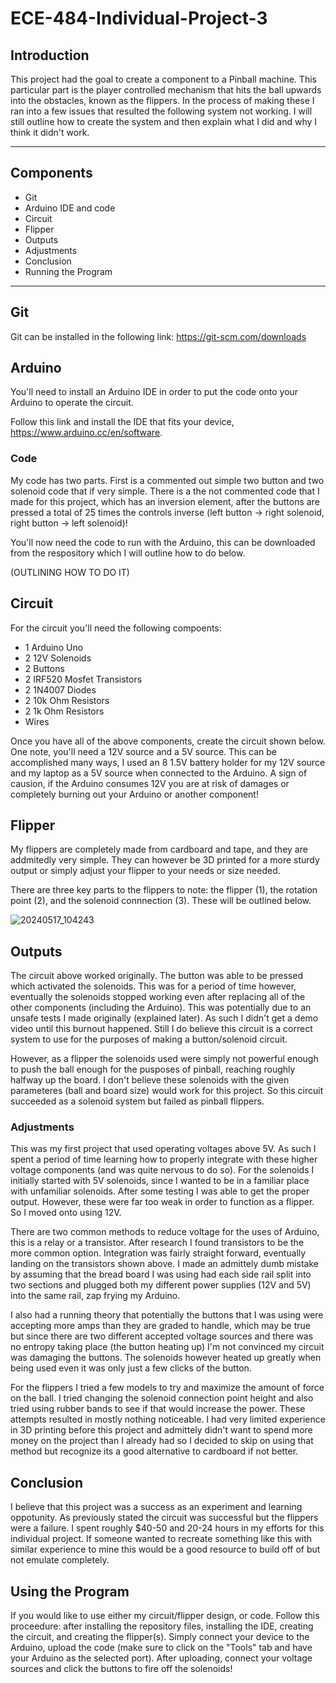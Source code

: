 # ECE-484-Individual-Project-3

## Introduction
This project had the goal to create a component to a Pinball machine. This particular part is the player controlled mechanism that hits the ball upwards into the obstacles, known as the flippers. In the process of making these I ran into a few issues that resulted the following system not working. I will still outline how to create the system and then explain what I did and why I think it didn't work.

---

## Components
* Git
* Arduino IDE and code
* Circuit
* Flipper
* Outputs
* Adjustments
* Conclusion
* Running the Program

---
## Git
Git can be installed in the following link: https://git-scm.com/downloads

## Arduino
You'll need to install an Arduino IDE in order to put the code onto your Arduino to operate the circuit.

Follow this link and install the IDE that fits your device, https://www.arduino.cc/en/software.

### Code
My code has two parts. First is a commented out simple two button and two solenoid code that if very simple. There is a the not commented code that I made for this project, which has an inversion element, after the buttons are pressed a total of 25 times the controls inverse (left button -> right solenoid, right button -> left solenoid)!

You'll now need the code to run with the Arduino, this can be downloaded from the respository which I will outline how to do below.

(OUTLINING HOW TO DO IT)

## Circuit
For the circuit you'll need the following compoents:
* 1 Arduino Uno
* 2 12V Solenoids
* 2 Buttons
* 2 IRF520 Mosfet Transistors
* 2 1N4007 Diodes
* 2 10k Ohm Resistors
* 2 1k Ohm Resistors
* Wires

Once you have all of the above components, create the circuit shown below. One note, you'll need a 12V source and a 5V source. This can be accomplished many ways, I used an 8 1.5V battery holder for my 12V source and my laptop as a 5V source when connected to the Arduino. A sign of causion, if the Arduino consumes 12V you are at risk of damages or completely burning out your Arduino or another component!

## Flipper
My flippers are completely made from cardboard and tape, and they are addmitedly very simple. They can however be 3D printed for a more sturdy output or simply adjust your flipper to your needs or size needed.

There are three key parts to the flippers to note: the flipper (1), the rotation point (2), and the solenoid connnection (3). These will be outlined below.

![20240517_104243](https://github.com/LoganRauh/ECE-484-Individual-Project-3/assets/94214499/c01d4992-c4e7-4389-880a-7d88428c6420)

## Outputs
The circuit above worked originally. The button was able to be pressed which activated the solenoids. This was for a period of time however, eventually the solenoids stopped working even after replacing all of the other components (including the Arduino). This was potentially due to an unsafe tests I made originally (explained later). As such I didn't get a demo video until this burnout happened. Still I do believe this circuit is a correct system to use for the purposes of making a button/solenoid circuit.

However, as a flipper the solenoids used were simply not powerful enough to push the ball enough for the pusposes of pinball, reaching roughly halfway up the board. I don't believe these solenoids with the given parameteres (ball and board size) would work for this project. So this circuit succeeded as a solenoid system but failed as pinball flippers.

### Adjustments
This was my first project that used operating voltages above 5V. As such I spent a period of time learning how to properly integrate with these higher voltage components (and was quite nervous to do so). For the solenoids I initially started with 5V solenoids, since I wanted to be in a familiar place with unfamiliar solenoids. After some testing I was able to get the proper output. However, these were far too weak in order to function as a flipper. So I moved onto using 12V.

There are two common methods to reduce voltage for the uses of Arduino, this is a relay or a transistor. After research I found transistors to be the more common option. Integration was fairly straight forward, eventually landing on the transistors shown above. I made an admittely dumb mistake by assuming that the bread board I was using had each side rail split into two sections and plugged both my different power supplies (12V and 5V) into the same rail, zap frying my Arduino.

I also had a running theory that potentially the buttons that I was using were accepting more amps than they are graded to handle, which may be true but since there are two different accepted voltage sources and there was no entropy taking place (the button heating up) I'm not convinced my circuit was damaging the buttons. The solenoids however heated up greatly when being used even it was only just a few clicks of the button.

For the flippers I tried a few models to try and maximize the amount of force on the ball. I tried changing the solenoid connection point height and also tried using rubber bands to see if that would increase the power. These attempts resulted in mostly nothing noticeable. I had very limited experience in 3D printing before this project and admittely didn't want to spend more money on the project than I already had so I decided to skip on using that method but recognize its a good alternative to cardboard if not better.

## Conclusion
I believe that this project was a success as an experiment and learning oppotunity. As previously stated the circuit was successful but the flippers were a failure. I spent roughly $40-50 and 20-24 hours in my efforts for this individual project. If someone wanted to recreate something like this with similar experience to mine this would be a good resource to build off of but not emulate completely.

## Using the Program
If you would like to use either my circuit/flipper design, or code. Follow this proceedure: after installing the repository files, installing the IDE, creating the circuit, and creating the flipper(s). Simply connect your device to the Arduino, upload the code (make sure to click on the "Tools" tab and have your Arduino as the selected port). After uploading, connect your voltage sources and click the buttons to fire off the solenoids!


